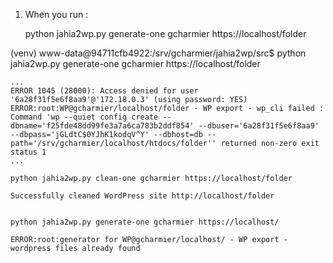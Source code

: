 1. When you run :

    python jahia2wp.py generate-one gcharmier https://localhost/folder 

(venv) www-data@94711cfb4922:/srv/gcharmier/jahia2wp/src$ python jahia2wp.py generate-one gcharmier https://localhost/folder 

    ...
    ERROR 1045 (28000): Access denied for user '6a28f31f5e6f8aa9'@'172.18.0.3' (using password: YES)
    ERROR:root:WP@gcharmier/localhost/folder - WP export - wp_cli failed : Command 'wp --quiet config create --dbname='f25fde48dd99fe3a7a6ca783b2ddf854' --dbuser='6a28f31f5e6f8aa9' --dbpass='jGLdtC$0YJhK1kodqV^Y' --dbhost=db --path='/srv/gcharmier/localhost/htdocs/folder'' returned non-zero exit status 1
    ...

    python jahia2wp.py clean-one gcharmier https://localhost/folder

    Successfully cleaned WordPress site http://localhost/folder


    python jahia2wp.py generate-one gcharmier https://localhost/

    ERROR:root:generator for WP@gcharmier/localhost/ - WP export - wordpress files already found
